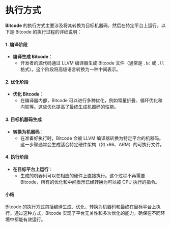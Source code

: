 # 执行方式

**Bitcode** 的执行方式主要涉及将其转换为目标机器码，然后在特定平台上运行。以下是 Bitcode 的执行过程的详细说明：

#### 1. 编译阶段

* **编译生成 Bitcode**：
  * 开发者的源代码通过 LLVM 编译器生成 Bitcode 文件（通常是 `.bc` 或 `.ll` 格式）。这个阶段将高级语言转换为一种中间表示。

#### 2. 优化阶段

* **优化 Bitcode**：
  * 在编译器内部，Bitcode 可以进行多种优化，例如常量折叠、循环优化和内联等。这些优化提高了最终生成机器码的性能。

#### 3. 目标机器码生成

* **转换为机器码**：
  * 在准备好执行时，Bitcode 会被 LLVM 编译器转换为特定平台的机器码。这一步骤通常会生成适合特定硬件架构（如 x86、ARM）的可执行文件。

#### 4. 执行阶段

* **在目标平台上运行**：
  * 生成的机器码可以在相应的硬件上直接执行。这个过程不再需要 Bitcode，所有的优化和中间表示已经转换为可以被 CPU 执行的指令。

#### 小结

Bitcode 的执行方式包括编译生成、优化、转换为机器码和最终在目标平台上执行。通过这种方式，Bitcode 实现了平台无关性和多次优化的能力，确保在不同环境中都能有效运行。
